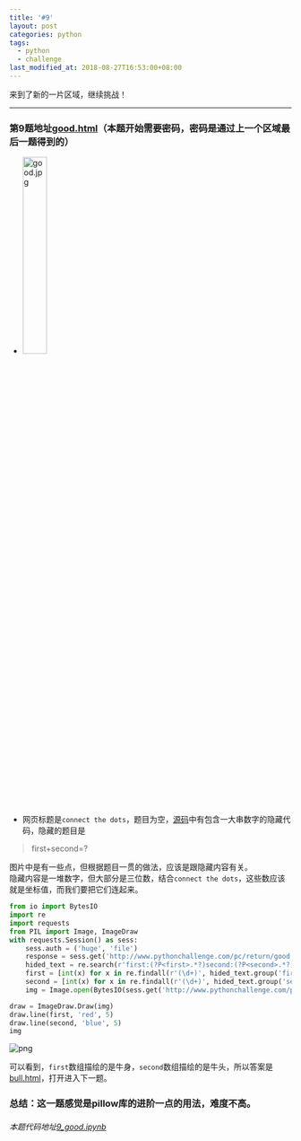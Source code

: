 ```yaml
---
title: '#9'
layout: post
categories: python
tags:
  - python
  - challenge
last_modified_at: 2018-08-27T16:53:00+08:00
---
```

来到了新的一片区域，继续挑战！

---
### 第9题地址[good.html](http://www.pythonchallenge.com/pc/return/good.html)（本题开始需要密码，密码是通过上一个区域最后一题得到的）
* <img src="http://www.pythonchallenge.com/pc/return/good.jpg" alt="good.jpg" width="30%" height="30%">
* 网页标题是`connect the dots`，题目为空，[源码](view-source:http://www.pythonchallenge.com/pc/return/good.html)中有包含一大串数字的隐藏代码，隐藏的题目是
> first+second=?

图片中是有一些点，但根据题目一贯的做法，应该是跟隐藏内容有关。<br>
隐藏内容是一堆数字，但大部分是三位数，结合`connect the dots`，这些数应该就是坐标值，而我们要把它们连起来。


```python
from io import BytesIO
import re
import requests
from PIL import Image, ImageDraw
with requests.Session() as sess:
    sess.auth = ('huge', 'file')
    response = sess.get('http://www.pythonchallenge.com/pc/return/good.html').text
    hided_text = re.search(r'first:(?P<first>.*?)second:(?P<second>.*?)-->', response.replace('\n', ''))
    first = [int(x) for x in re.findall(r'(\d+)', hided_text.group('first'))]
    second = [int(x) for x in re.findall(r'(\d+)', hided_text.group('second'))]
    img = Image.open(BytesIO(sess.get('http://www.pythonchallenge.com/pc/return/good.jpg').content))

draw = ImageDraw.Draw(img)
draw.line(first, 'red', 5)
draw.line(second, 'blue', 5)
img
```




![png]({{site.baseurl}}/images/9_good_files/output_2_0.png)



可以看到，`first`数组描绘的是牛身，`second`数组描绘的是牛头，所以答案是[bull.html](http://www.pythonchallenge.com/pc/return/bull.html)，打开进入下一题。

### 总结：这一题感觉是pillow库的进阶一点的用法，难度不高。
###### 本题代码地址[9_good.ipynb](https://github.com/StevenPZChan/pythonchallenge/blob/notebook/nbfiles/9_good.ipynb)
